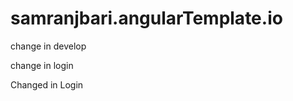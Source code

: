 samranjbari.angularTemplate.io
==============================

change in develop

change in login

Changed in Login